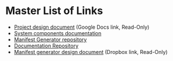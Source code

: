 # Master List of Links

* <a href="https://docs.google.com/document/d/1-YWYlPVUEKahlAF_K3v4fTCanFHRrazHRrGPFFk2wII" target="_blank">Project design document</a> (Google Docs link, Read-Only)
* <a href="./system_components.md" target="_blank">System components documentation</a>
* <a href="https://github.com/DigitalPiranesiStorage/Manifest-Generator" target="_blank">Manifest Generator repository</a>
* <a href="https://github.com/DigitalPiranesiStorage/Documentation" target="_blank">Documentation Repository</a>
* <a href="https://www.dropbox.com/s/2uagajrqbobcgcf/Manifest%20Generator%20Design%20Document.docx?dl=0" target="_blank">Manifest generator design document</a> (Dropbox link, Read-Only)
